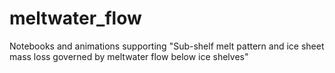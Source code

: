 # meltwater_flow
Notebooks and animations supporting  "Sub-shelf melt pattern and ice sheet mass loss governed by meltwater flow below ice shelves"
